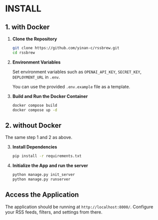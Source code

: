 # INSTALL

## 1. with Docker

1. **Clone the Repository**
   ```bash
   git clone https://github.com/yinan-c/rssbrew.git
   cd rssbrew
   ```
2. **Environment Variables**
   
   Set environment variables such as `OPENAI_API_KEY`, `SECRET_KEY`, `DEPLOYMENT_URL` in `.env`.

   You can use the provided `.env.example` file as a template.

3. **Build and Run the Docker Container**
   ```bash
   docker compose build
   docker compose up -d
   ```

## 2. without Docker

The same step 1 and 2 as above.

3. **Install Dependencies**
    ```bash
    pip install -r requirements.txt
    ```

4. **Initialize the App and run the server**
    ```bash
    python manage.py init_server
    python manage.py runserver
    ```
## Access the Application
   
The application should be running at `http://localhost:8000/`. Configure your RSS feeds, filters, and settings from there.
